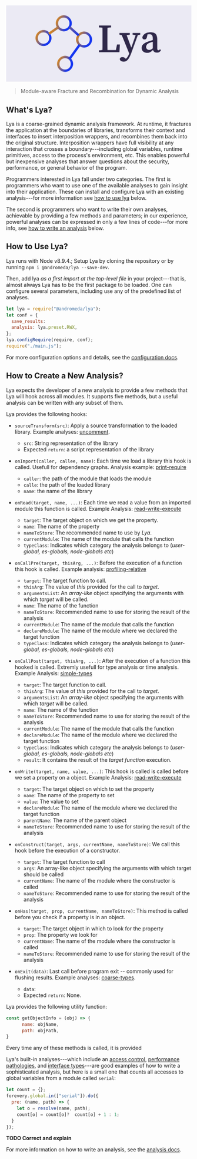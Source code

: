 <img src="logo.png" width="700">

>Module-aware Fracture and Recombination for Dynamic Analysis

## What's Lya?

Lya is a coarse-grained dynamic analysis framework. At runtime, it fractures the
application  at  the  boundaries  of libraries,  transforms  their  context  and
interfaces  to insert  interposition  wrappers, and  recombines  them back  into
the  original structure.  Interposition  wrappers have  full  visibility at  any
interaction  that  crosses  a  boundary---including  global  variables,  runtime
primitives, access to the process's  environment, etc. This enables powerful but
inexpensive analyses that  answer questions about the  security, performance, or
general behavior of the program.

Programmers  interested  in  Lya  fall   under  two  categories.  The  first  is
programmers who want to  use one of the available analyses  to gain insight into
their  application.  These  can  install  and configure  Lya  with  an  existing
analysis---for more information see [how to use lya](how-to-use-Lya) below.

The second  is programmers who want  to write their own  analyses, achievable by
providing a few methods and parameters; in our experience, powerful analyses can
be expressed in only  a few lines of code---for more info, see  [how to write an
analysis](how-to-write-an-analysis) below.

## How to Use Lya?

Lya runs with Node v8.9.4.;
Setup Lya by cloning the repository or by running `npm i @andromeda/lya --save-dev`.

Then, add lya _as  a first import at the top-level  file_ in your project---that
is,  almost always  Lya  has to  be  the first  package to  be  loaded. One  can
configure  several parameters,  including  use  any of  the  predefined list  of
analyses.

```JavaScript
let lya = require("@andromeda/lya");
let conf = {
  save_results: 
  analysis: lya.preset.RWX,
};
lya.configRequire(require, conf);
require("./main.js");
```

For more configuration options and details, see the [configuration docs]().

## How to Create a New  Analysis?

Lya expects the  developer of a new  analysis to provide a few  methods that Lya
will hook  across all modules. It  supports five methods, but  a useful analysis
can be written with any subset of them.

Lya provides the following hooks:

* `sourceTransform(src)`: Apply a source transformation to the loaded library. Example analyses: [uncomment](./src/uncomment.js).
  * `src`: String representation of the library
  * Expected `return`: a script representation of the library

* `onImport(caller, callee, name)`: Each time we load a library this hook is called. Usefull for dependency graphs. Analysis example: [print-require](./src/print-require.js)
  * `caller`: the path of the module that loads the module
  * `calle`: the path of the loaded library
  * `name`: the name of the library

* `onRead(target, name, ...)`: Each time we read a value from an imported module this function is called. Example Analysis:  [read-write-execute](./src/rwx.js)
  * `target`: The target object on which we get the property.
  * `name`: The name of the property
  * `nameToStore`: The recommended name to use by _Lya_.
  * `currentModule`: The name of the module that calls the function
  * `typeClass`: Indicates which category the analysis belongs to (_user-global, es-globals, node-globals etc_)

* `onCallPre(target, thisArg, ...)`: Before the execution of a function this hook is called. Example analysis: [profiling-relative](./src/profiling-relative.js)
  * `target`: The target function to call.
  * `thisArg`: The value of _this_ provided for the call to _target_.
  * `argumentsList`: An _array-like_ object specifying the arguments with which _target_ will be called.
  * `name`: The name of the function
  * `nameToStore`: Recommended name to use for storing the result of the analysis
  * `currentModule`: The name of the module that calls the function
  * `declareModule`: The name of the module where we declared the target function
  * `typeClass`: Indicates which category the analysis belongs to (_user-global, es-globals, node-globals etc_)

* `onCallPost(target, thisArg, ...)`: After the execution of a function this hooked is called. Extremly usefull for type analysis or time analysis. Example Analysis: [simple-types](./src/simple-types.js)
  * `target`: The target function to call.
  * `thisArg`: The value of _this_ provided for the call to _target_.
  * `argumentsList`: An _array-like_ object specifying the arguments with which _target_ will be called.
  * `name`: The name of the function
  * `nameToStore`: Recommended name to use for storing the result of the analysis
  * `currentModule`: The name of the module that calls the function
  * `declareModule`: The name of the module where we declared the target function
  * `typeClass`: Indicates which category the analysis belongs to (_user-global, es-globals, node-globals etc_)
  * `result`: It contains the result of the _target function_ execution.

* `onWrite(target, name, value, ...)`: This hook is called is called before we set a property on a object. Example Analysis: [read-write-execute](./src/rwx.js)
  * `target`: The target object on which to set the property
  * `name`: The name of the property to set
  * `value`: The value to set
  * `declareModule`: The name of the module where we declared the target function
  * `parentName`: The name of the parent object
  * `nameToStore`: Recommended name to use for storing the result of the analysis

* `onConstruct(target, args, currentName, nameToStore)`: We call this hook before the execution of a constructor.
  * `target`: The target function to call
  * `args`: An array-like object specifying the arguments with which target should be called
  * `currentName`: The name of the module where the constructor is called
  * `nameToStore`: Recommended name to use for storing the result of the analysis
  
* `onHas(target, prop, currentName, nameToStore)`: This method is called before you check if a property is in an object. 
  * `target`: The target object in which to look for the property
  * `prop`: The property we look for
  * `currentName`: The name of the module where the constructor is called
  * `nameToStore`: Recommended name to use for storing the result of the analysis

* `onExit(data)`: Last call before program exit -- commonly used for flushing results. Example analyses: [coarse-types](./src/coarse-types.js).
  * `data`: 
  * Expected `return`: None.
  
Lya provides the following utility function:

```JavaScript
const getObjectInfo = (obj) => {
      name: objName,
      path: objPath,
}
```
Every time any of these methods is called, it is provided 

Lya's  built-in analyses---which  include  an  [access control](./src/rwx.js),  [performance
pathologies](./src/profiling-relative.js), and  [interface types](./src/export-type.js)---are good  examples of how to  write a
sophisticated analysis,  but here  is a  small one that  counts all  accesses to
global variables from a module called `serial`:

```JavaScript
let count = {};
forevery.global.in(["serial"]).do({
  pre: (name, path) => {
    let o = resolve(name, path);
    count[o] = count[o]?  count[o] + 1 : 1;
  }
});
```
**TODO Correct and explain**

For more information on how to write an analysis, see the [analysis docs]().

